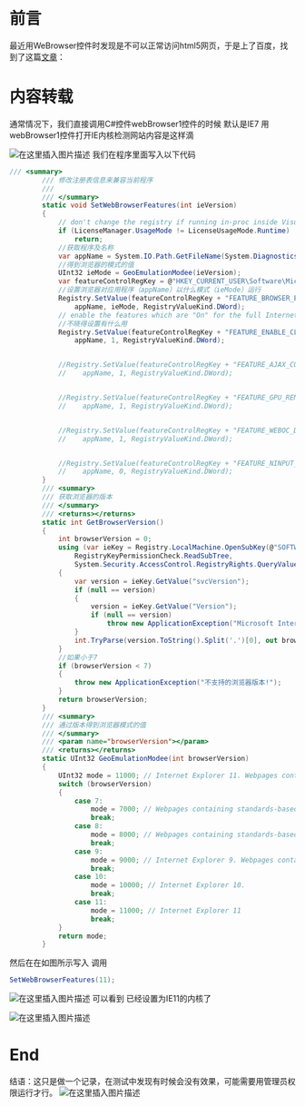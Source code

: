 # 前言

最近用WeBrowser控件时发现是不可以正常访问html5网页，于是上了百度，找到了这篇[文章](https://blog.csdn.net/ChenLuLiang/article/details/79785809)：

# 内容转载


通常情况下，我们直接调用C#控件webBrowser1控件的时候 默认是IE7  用webBrowser1控件打开IE内核检测网站内容是这样滴




![在这里插入图片描述](https://img-blog.csdnimg.cn/20200729182843378.png?x-oss-process=image/watermark,type_ZmFuZ3poZW5naGVpdGk,shadow_10,text_aHR0cHM6Ly9ibG9nLmNzZG4ubmV0L3dlaXhpbl80NjQwMzQ4Mw==,size_16,color_FFFFFF,t_70)
我们在程序里面写入以下代码

```csharp
/// <summary>  
        /// 修改注册表信息来兼容当前程序  
        ///   
        /// </summary>  
        static void SetWebBrowserFeatures(int ieVersion)
        {
            // don't change the registry if running in-proc inside Visual Studio  
            if (LicenseManager.UsageMode != LicenseUsageMode.Runtime)
                return;
            //获取程序及名称  
            var appName = System.IO.Path.GetFileName(System.Diagnostics.Process.GetCurrentProcess().MainModule.FileName);
            //得到浏览器的模式的值  
            UInt32 ieMode = GeoEmulationModee(ieVersion);
            var featureControlRegKey = @"HKEY_CURRENT_USER\Software\Microsoft\Internet Explorer\Main\FeatureControl\";
            //设置浏览器对应用程序（appName）以什么模式（ieMode）运行  
            Registry.SetValue(featureControlRegKey + "FEATURE_BROWSER_EMULATION",
                appName, ieMode, RegistryValueKind.DWord);
            // enable the features which are "On" for the full Internet Explorer browser  
            //不晓得设置有什么用  
            Registry.SetValue(featureControlRegKey + "FEATURE_ENABLE_CLIPCHILDREN_OPTIMIZATION",
                appName, 1, RegistryValueKind.DWord);


            //Registry.SetValue(featureControlRegKey + "FEATURE_AJAX_CONNECTIONEVENTS",  
            //    appName, 1, RegistryValueKind.DWord);  


            //Registry.SetValue(featureControlRegKey + "FEATURE_GPU_RENDERING",  
            //    appName, 1, RegistryValueKind.DWord);  


            //Registry.SetValue(featureControlRegKey + "FEATURE_WEBOC_DOCUMENT_ZOOM",  
            //    appName, 1, RegistryValueKind.DWord);  


            //Registry.SetValue(featureControlRegKey + "FEATURE_NINPUT_LEGACYMODE",  
            //    appName, 0, RegistryValueKind.DWord);  
        }
        /// <summary>  
        /// 获取浏览器的版本  
        /// </summary>  
        /// <returns></returns>  
        static int GetBrowserVersion()
        {
            int browserVersion = 0;
            using (var ieKey = Registry.LocalMachine.OpenSubKey(@"SOFTWARE\Microsoft\Internet Explorer",
                RegistryKeyPermissionCheck.ReadSubTree,
                System.Security.AccessControl.RegistryRights.QueryValues))
            {
                var version = ieKey.GetValue("svcVersion");
                if (null == version)
                {
                    version = ieKey.GetValue("Version");
                    if (null == version)
                        throw new ApplicationException("Microsoft Internet Explorer is required!");
                }
                int.TryParse(version.ToString().Split('.')[0], out browserVersion);
            }
            //如果小于7  
            if (browserVersion < 7)
            {
                throw new ApplicationException("不支持的浏览器版本!");
            }
            return browserVersion;
        }
        /// <summary>  
        /// 通过版本得到浏览器模式的值  
        /// </summary>  
        /// <param name="browserVersion"></param>  
        /// <returns></returns>  
        static UInt32 GeoEmulationModee(int browserVersion)
        {
            UInt32 mode = 11000; // Internet Explorer 11. Webpages containing standards-based !DOCTYPE directives are displayed in IE11 Standards mode.   
            switch (browserVersion)
            {
                case 7:
                    mode = 7000; // Webpages containing standards-based !DOCTYPE directives are displayed in IE7 Standards mode.   
                    break;
                case 8:
                    mode = 8000; // Webpages containing standards-based !DOCTYPE directives are displayed in IE8 mode.   
                    break;
                case 9:
                    mode = 9000; // Internet Explorer 9. Webpages containing standards-based !DOCTYPE directives are displayed in IE9 mode.                      
                    break;
                case 10:
                    mode = 10000; // Internet Explorer 10.  
                    break;
                case 11:
                    mode = 11000; // Internet Explorer 11  
                    break;
            }
            return mode;
        }
```
然后在在如图所示写入 调用

```csharp
SetWebBrowserFeatures(11);
```
![在这里插入图片描述](https://img-blog.csdnimg.cn/20200729182930741.png)
可以看到 已经设置为IE11的内核了  

![在这里插入图片描述](https://img-blog.csdnimg.cn/20200729182953510.png?x-oss-process=image/watermark,type_ZmFuZ3poZW5naGVpdGk,shadow_10,text_aHR0cHM6Ly9ibG9nLmNzZG4ubmV0L3dlaXhpbl80NjQwMzQ4Mw==,size_16,color_FFFFFF,t_70)

# End

结语：这只是做一个记录，在测试中发现有时候会没有效果，可能需要用管理员权限运行才行。
![在这里插入图片描述](https://img-blog.csdnimg.cn/20200729183837357.png?x-oss-process=image/watermark,type_ZmFuZ3poZW5naGVpdGk,shadow_10,text_aHR0cHM6Ly9ibG9nLmNzZG4ubmV0L3dlaXhpbl80NjQwMzQ4Mw==,size_16,color_FFFFFF,t_70)

